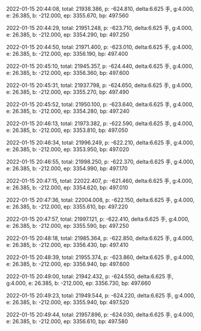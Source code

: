 2022-01-15 20:44:08, total: 21938.386, p: -624.810, delta:6.625 手, g:4.000, e: 26.385, b: -212.000, ep: 3355.670, bp: 497.560

2022-01-15 20:44:29, total: 21951.248, p: -623.710, delta:6.625 手, g:4.000, e: 26.385, b: -212.000, ep: 3354.290, bp: 497.250

2022-01-15 20:44:50, total: 21971.400, p: -623.010, delta:6.625 手, g:4.000, e: 26.385, b: -212.000, ep: 3356.190, bp: 497.400

2022-01-15 20:45:10, total: 21945.357, p: -624.440, delta:6.625 手, g:4.000, e: 26.385, b: -212.000, ep: 3356.360, bp: 497.600

2022-01-15 20:45:31, total: 21937.798, p: -624.650, delta:6.625 手, g:4.000, e: 26.385, b: -212.000, ep: 3355.270, bp: 497.490

2022-01-15 20:45:52, total: 21950.100, p: -623.640, delta:6.625 手, g:4.000, e: 26.385, b: -212.000, ep: 3354.280, bp: 497.240

2022-01-15 20:46:13, total: 21973.382, p: -622.590, delta:6.625 手, g:4.000, e: 26.385, b: -212.000, ep: 3353.810, bp: 497.050

2022-01-15 20:46:34, total: 21996.249, p: -622.210, delta:6.625 手, g:4.000, e: 26.385, b: -212.000, ep: 3353.950, bp: 497.020

2022-01-15 20:46:55, total: 21998.250, p: -622.370, delta:6.625 手, g:4.000, e: 26.385, b: -212.000, ep: 3354.990, bp: 497.170

2022-01-15 20:47:15, total: 22022.407, p: -621.460, delta:6.625 手, g:4.000, e: 26.385, b: -212.000, ep: 3354.620, bp: 497.010

2022-01-15 20:47:36, total: 22004.008, p: -622.150, delta:6.625 手, g:4.000, e: 26.385, b: -212.000, ep: 3355.610, bp: 497.220

2022-01-15 20:47:57, total: 21997.121, p: -622.410, delta:6.625 手, g:4.000, e: 26.385, b: -212.000, ep: 3355.590, bp: 497.250

2022-01-15 20:48:18, total: 21985.364, p: -622.850, delta:6.625 手, g:4.000, e: 26.385, b: -212.000, ep: 3356.430, bp: 497.410

2022-01-15 20:48:39, total: 21955.374, p: -623.860, delta:6.625 手, g:4.000, e: 26.385, b: -212.000, ep: 3356.940, bp: 497.600

2022-01-15 20:49:00, total: 21942.432, p: -624.550, delta:6.625 手, g:4.000, e: 26.385, b: -212.000, ep: 3356.730, bp: 497.660

2022-01-15 20:49:23, total: 21949.544, p: -624.220, delta:6.625 手, g:4.000, e: 26.385, b: -212.000, ep: 3355.940, bp: 497.520

2022-01-15 20:49:44, total: 21957.896, p: -624.030, delta:6.625 手, g:4.000, e: 26.385, b: -212.000, ep: 3356.610, bp: 497.580